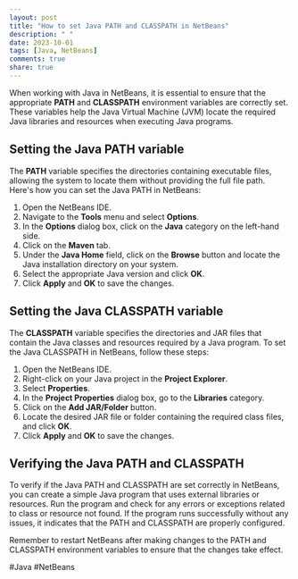 ```yaml
---
layout: post
title: "How to set Java PATH and CLASSPATH in NetBeans"
description: " "
date: 2023-10-01
tags: [Java, NetBeans]
comments: true
share: true
---
```


When working with Java in NetBeans, it is essential to ensure that the appropriate **PATH** and **CLASSPATH** environment variables are correctly set. These variables help the Java Virtual Machine (JVM) locate the required Java libraries and resources when executing Java programs.

## Setting the Java PATH variable

The **PATH** variable specifies the directories containing executable files, allowing the system to locate them without providing the full file path. Here's how you can set the Java PATH in NetBeans:

1. Open the NetBeans IDE.
2. Navigate to the **Tools** menu and select **Options**.
3. In the **Options** dialog box, click on the **Java** category on the left-hand side.
4. Click on the **Maven** tab.
5. Under the **Java Home** field, click on the **Browse** button and locate the Java installation directory on your system.
6. Select the appropriate Java version and click **OK**.
7. Click **Apply** and **OK** to save the changes.

## Setting the Java CLASSPATH variable

The **CLASSPATH** variable specifies the directories and JAR files that contain the Java classes and resources required by a Java program. To set the Java CLASSPATH in NetBeans, follow these steps:

1. Open the NetBeans IDE.
2. Right-click on your Java project in the **Project Explorer**.
3. Select **Properties**.
4. In the **Project Properties** dialog box, go to the **Libraries** category.
5. Click on the **Add JAR/Folder** button.
6. Locate the desired JAR file or folder containing the required class files, and click **OK**.
7. Click **Apply** and **OK** to save the changes.

## Verifying the Java PATH and CLASSPATH

To verify if the Java PATH and CLASSPATH are set correctly in NetBeans, you can create a simple Java program that uses external libraries or resources. Run the program and check for any errors or exceptions related to class or resource not found. If the program runs successfully without any issues, it indicates that the PATH and CLASSPATH are properly configured.

Remember to restart NetBeans after making changes to the PATH and CLASSPATH environment variables to ensure that the changes take effect.

#Java #NetBeans